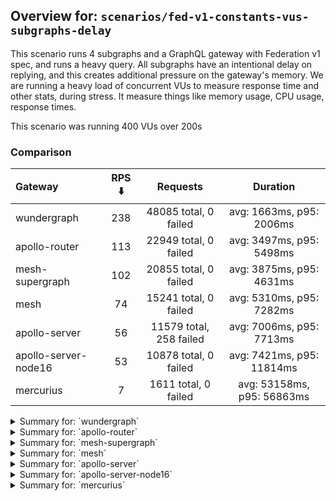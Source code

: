 ## Overview for: `scenarios/fed-v1-constants-vus-subgraphs-delay`


This scenario runs 4 subgraphs and a GraphQL gateway with Federation v1 spec, and runs a heavy query. All subgraphs have an intentional delay on replying, and this creates additional pressure on the gateway's memory. We are running a heavy load of concurrent VUs to measure response time and other stats, during stress. It measure things like memory usage, CPU usage, response times.


This scenario was running 400 VUs over 200s


### Comparison


| Gateway              | RPS ⬇️ |        Requests         |          Duration          |
| :------------------- | :----: | :---------------------: | :------------------------: |
| wundergraph          |  238   |  48085 total, 0 failed  |  avg: 1663ms, p95: 2006ms  |
| apollo-router        |  113   |  22949 total, 0 failed  |  avg: 3497ms, p95: 5498ms  |
| mesh-supergraph      |  102   |  20855 total, 0 failed  |  avg: 3875ms, p95: 4631ms  |
| mesh                 |   74   |  15241 total, 0 failed  |  avg: 5310ms, p95: 7282ms  |
| apollo-server        |   56   | 11579 total, 258 failed |  avg: 7006ms, p95: 7713ms  |
| apollo-server-node16 |   53   |  10878 total, 0 failed  | avg: 7421ms, p95: 11814ms  |
| mercurius            |   7    |  1611 total, 0 failed   | avg: 53158ms, p95: 56863ms |



<details>
  <summary>Summary for: `wundergraph`</summary>

  **K6 Output**




```
     ✓ response code was 200
     ✓ no graphql errors
     ✓ valid response structure

     checks.........................: 100.00% ✓ 144255     ✗ 0    
     data_received..................: 240 MB  1.2 MB/s
     data_sent......................: 57 MB   283 kB/s
     http_req_blocked...............: avg=922.81µs min=1.6µs    med=2.5µs  max=237.08ms p(90)=3.5µs    p(95)=4.3µs   
     http_req_connecting............: avg=896.64µs min=0s       med=0s     max=230.03ms p(90)=0s       p(95)=0s      
     http_req_duration..............: avg=1.66s    min=970.67ms med=1.66s  max=3s       p(90)=1.91s    p(95)=2s      
       { expected_response:true }...: avg=1.66s    min=970.67ms med=1.66s  max=3s       p(90)=1.91s    p(95)=2s      
   ✓ http_req_failed................: 0.00%   ✓ 0          ✗ 48085
     http_req_receiving.............: avg=1.39ms   min=17.8µs   med=40.2µs max=308.44ms p(90)=317.16µs p(95)=594.59µs
     http_req_sending...............: avg=877.64µs min=10.2µs   med=14.9µs max=356.07ms p(90)=42.36µs  p(95)=165.86µs
     http_req_tls_handshaking.......: avg=0s       min=0s       med=0s     max=0s       p(90)=0s       p(95)=0s      
     http_req_waiting...............: avg=1.66s    min=970.55ms med=1.65s  max=2.96s    p(90)=1.91s    p(95)=2s      
     http_reqs......................: 48085   238.288155/s
     iteration_duration.............: avg=1.66s    min=971.43ms med=1.66s  max=3.17s    p(90)=1.91s    p(95)=2.01s   
     iterations.....................: 48085   238.288155/s
     vus............................: 50      min=50       max=400
     vus_max........................: 400     min=400      max=400
```


**Performance Overview**


<img src="https://imagedelivery.net/KYe9TScr4TldYHA48pczVg/199d8f43-c232-4389-8efe-f0462f79af00/public" alt="Performance Overview" />


**HTTP Overview**


<img src="https://imagedelivery.net/KYe9TScr4TldYHA48pczVg/fb2dfad5-a631-412f-7640-efbc7312b600/public" alt="HTTP Overview" />


  </details>

<details>
  <summary>Summary for: `apollo-router`</summary>

  **K6 Output**




```
     ✓ response code was 200
     ✗ no graphql errors
      ↳  99% — ✓ 22904 / ✗ 45
     ✗ valid response structure
      ↳  99% — ✓ 22904 / ✗ 45

     checks.........................: 99.86% ✓ 68757      ✗ 90   
     data_received..................: 114 MB 567 kB/s
     data_sent......................: 27 MB  135 kB/s
     http_req_blocked...............: avg=953.63µs min=800ns  med=2µs    max=165.98ms p(90)=2.9µs  p(95)=3.9µs  
     http_req_connecting............: avg=929.76µs min=0s     med=0s     max=143.25ms p(90)=0s     p(95)=0s     
     http_req_duration..............: avg=3.49s    min=1.3s   med=3.34s  max=7.33s    p(90)=4.79s  p(95)=5.49s  
       { expected_response:true }...: avg=3.49s    min=1.3s   med=3.34s  max=7.33s    p(90)=4.79s  p(95)=5.49s  
   ✓ http_req_failed................: 0.00%  ✓ 0          ✗ 22949
     http_req_receiving.............: avg=65.72µs  min=15.7µs med=36.6µs max=57.54ms  p(90)=59.5µs p(95)=69.09µs
     http_req_sending...............: avg=681.11µs min=5.9µs  med=12.5µs max=85.18ms  p(90)=26.8µs p(95)=37.9µs 
     http_req_tls_handshaking.......: avg=0s       min=0s     med=0s     max=0s       p(90)=0s     p(95)=0s     
     http_req_waiting...............: avg=3.49s    min=1.3s   med=3.34s  max=7.33s    p(90)=4.79s  p(95)=5.49s  
     http_reqs......................: 22949  113.885155/s
     iteration_duration.............: avg=3.49s    min=1.3s   med=3.34s  max=7.33s    p(90)=4.79s  p(95)=5.51s  
     iterations.....................: 22949  113.885155/s
     vus............................: 209    min=209      max=400
     vus_max........................: 400    min=400      max=400
```


**Performance Overview**


<img src="https://imagedelivery.net/KYe9TScr4TldYHA48pczVg/68868c90-505b-48c2-b2ce-4f08b0a18c00/public" alt="Performance Overview" />


**HTTP Overview**


<img src="https://imagedelivery.net/KYe9TScr4TldYHA48pczVg/3bfcc729-5bfe-4d4f-e0c8-49ead17b4200/public" alt="HTTP Overview" />


  </details>

<details>
  <summary>Summary for: `mesh-supergraph`</summary>

  **K6 Output**




```
     ✓ response code was 200
     ✗ no graphql errors
      ↳  99% — ✓ 20851 / ✗ 4
     ✗ valid response structure
      ↳  0% — ✓ 0 / ✗ 20855

     checks.........................: 66.66% ✓ 41706      ✗ 20859
     data_received..................: 105 MB 517 kB/s
     data_sent......................: 25 MB  122 kB/s
     http_req_blocked...............: avg=846.11µs min=1.2µs  med=2.1µs  max=80.44ms p(90)=3µs    p(95)=3.9µs 
     http_req_connecting............: avg=827.62µs min=0s     med=0s     max=78.53ms p(90)=0s     p(95)=0s    
     http_req_duration..............: avg=3.87s    min=2.24s  med=3.81s  max=7.83s   p(90)=4.3s   p(95)=4.63s 
       { expected_response:true }...: avg=3.87s    min=2.24s  med=3.81s  max=7.83s   p(90)=4.3s   p(95)=4.63s 
   ✓ http_req_failed................: 0.00%  ✓ 0          ✗ 20855
     http_req_receiving.............: avg=55.03µs  min=21.9µs med=50.7µs max=15.11ms p(90)=66.8µs p(95)=73.8µs
     http_req_sending...............: avg=97.4µs   min=7.4µs  med=12.2µs max=84.26ms p(90)=24.1µs p(95)=28.4µs
     http_req_tls_handshaking.......: avg=0s       min=0s     med=0s     max=0s      p(90)=0s     p(95)=0s    
     http_req_waiting...............: avg=3.87s    min=2.24s  med=3.81s  max=7.82s   p(90)=4.3s   p(95)=4.63s 
     http_reqs......................: 20855  102.788804/s
     iteration_duration.............: avg=3.87s    min=2.25s  med=3.81s  max=7.9s    p(90)=4.3s   p(95)=4.63s 
     iterations.....................: 20855  102.788804/s
     vus............................: 72     min=72       max=400
     vus_max........................: 400    min=400      max=400
```


**Performance Overview**


<img src="https://imagedelivery.net/KYe9TScr4TldYHA48pczVg/f2472389-f182-4984-24b5-68c9d9202e00/public" alt="Performance Overview" />


**HTTP Overview**


<img src="https://imagedelivery.net/KYe9TScr4TldYHA48pczVg/84940c78-0794-4016-9274-460dba604600/public" alt="HTTP Overview" />


  </details>

<details>
  <summary>Summary for: `mesh`</summary>

  **K6 Output**




```
     ✓ response code was 200
     ✗ no graphql errors
      ↳  99% — ✓ 15187 / ✗ 54
     ✗ valid response structure
      ↳  99% — ✓ 15187 / ✗ 54

     checks.........................: 99.76% ✓ 45615     ✗ 108  
     data_received..................: 77 MB  380 kB/s
     data_sent......................: 18 MB  89 kB/s
     http_req_blocked...............: avg=2.14ms   min=1.7µs  med=2.5µs  max=200.23ms p(90)=3.9µs  p(95)=14.4µs
     http_req_connecting............: avg=2.04ms   min=0s     med=0s     max=200.19ms p(90)=0s     p(95)=0s    
     http_req_duration..............: avg=5.3s     min=2.64s  med=5.2s   max=10.47s   p(90)=6.13s  p(95)=7.28s 
       { expected_response:true }...: avg=5.3s     min=2.64s  med=5.2s   max=10.47s   p(90)=6.13s  p(95)=7.28s 
   ✓ http_req_failed................: 0.00%  ✓ 0         ✗ 15241
     http_req_receiving.............: avg=69.93µs  min=26.2µs med=47.6µs max=30.73ms  p(90)=82.8µs p(95)=94.6µs
     http_req_sending...............: avg=380.09µs min=9.79µs med=14.2µs max=93.8ms   p(90)=35.4µs p(95)=44.2µs
     http_req_tls_handshaking.......: avg=0s       min=0s     med=0s     max=0s       p(90)=0s     p(95)=0s    
     http_req_waiting...............: avg=5.3s     min=2.64s  med=5.2s   max=10.43s   p(90)=6.13s  p(95)=7.28s 
     http_reqs......................: 15241  74.901786/s
     iteration_duration.............: avg=5.31s    min=2.65s  med=5.2s   max=10.61s   p(90)=6.13s  p(95)=7.28s 
     iterations.....................: 15241  74.901786/s
     vus............................: 224    min=224     max=400
     vus_max........................: 400    min=400     max=400
```


**Performance Overview**


<img src="https://imagedelivery.net/KYe9TScr4TldYHA48pczVg/0dabb321-31bb-495c-3b65-a9ee504fcc00/public" alt="Performance Overview" />


**HTTP Overview**


<img src="https://imagedelivery.net/KYe9TScr4TldYHA48pczVg/79505e23-17a1-4bd7-ea15-ea15fa551600/public" alt="HTTP Overview" />


  </details>

<details>
  <summary>Summary for: `apollo-server`</summary>

  **K6 Output**




```
     ✗ response code was 200
      ↳  97% — ✓ 11321 / ✗ 258
     ✗ no graphql errors
      ↳  83% — ✓ 9726 / ✗ 1853
     ✗ valid response structure
      ↳  85% — ✓ 9726 / ✗ 1595

     checks.........................: 89.25% ✓ 30773     ✗ 3706 
     data_received..................: 57 MB  274 kB/s
     data_sent......................: 14 MB  67 kB/s
     http_req_blocked...............: avg=1.54ms   min=1.3µs med=2.6µs  max=76.28ms p(90)=5.5µs  p(95)=1.12ms  
     http_req_connecting............: avg=1.49ms   min=0s    med=0s     max=73.69ms p(90)=0s     p(95)=962.66µs
     http_req_duration..............: avg=7s       min=1.46s med=5.43s  max=1m0s    p(90)=7.17s  p(95)=7.71s   
       { expected_response:true }...: avg=5.79s    min=1.46s med=5.4s   max=59.54s  p(90)=6.96s  p(95)=7.42s   
   ✓ http_req_failed................: 2.22%  ✓ 258       ✗ 11321
     http_req_receiving.............: avg=68.01µs  min=0s    med=58.4µs max=20.59ms p(90)=84.1µs p(95)=93.2µs  
     http_req_sending...............: avg=126.84µs min=7.6µs med=14.2µs max=46.75ms p(90)=31.9µs p(95)=164.8µs 
     http_req_tls_handshaking.......: avg=0s       min=0s    med=0s     max=0s      p(90)=0s     p(95)=0s      
     http_req_waiting...............: avg=7s       min=1.46s med=5.43s  max=1m0s    p(90)=7.17s  p(95)=7.71s   
     http_reqs......................: 11579  56.056423/s
     iteration_duration.............: avg=7s       min=1.46s med=5.43s  max=1m0s    p(90)=7.18s  p(95)=7.72s   
     iterations.....................: 11579  56.056423/s
     vus............................: 42     min=42      max=400
     vus_max........................: 400    min=400     max=400
```


**Performance Overview**


<img src="https://imagedelivery.net/KYe9TScr4TldYHA48pczVg/58135c2a-0b14-4dec-e1e6-4fba065d9d00/public" alt="Performance Overview" />


**HTTP Overview**


<img src="https://imagedelivery.net/KYe9TScr4TldYHA48pczVg/2decf674-f8ac-40fa-d272-cc12cb8c8f00/public" alt="HTTP Overview" />


  </details>

<details>
  <summary>Summary for: `apollo-server-node16`</summary>

  **K6 Output**




```
     ✓ response code was 200
     ✗ no graphql errors
      ↳  68% — ✓ 7409 / ✗ 3469
     ✗ valid response structure
      ↳  68% — ✓ 7409 / ✗ 3469

     checks.........................: 78.73% ✓ 25696     ✗ 6938 
     data_received..................: 50 MB  245 kB/s
     data_sent......................: 13 MB  63 kB/s
     http_req_blocked...............: avg=1.37ms   min=1.5µs  med=2.7µs  max=92.26ms p(90)=4.2µs  p(95)=16.2µs 
     http_req_connecting............: avg=1.34ms   min=0s     med=0s     max=92.23ms p(90)=0s     p(95)=0s     
     http_req_duration..............: avg=7.42s    min=1.13s  med=7.28s  max=16.75s  p(90)=10.56s p(95)=11.81s 
       { expected_response:true }...: avg=7.42s    min=1.13s  med=7.28s  max=16.75s  p(90)=10.56s p(95)=11.81s 
   ✓ http_req_failed................: 0.00%  ✓ 0         ✗ 10878
     http_req_receiving.............: avg=67.18µs  min=23.1µs med=61.3µs max=7.68ms  p(90)=84.7µs p(95)=93.1µs 
     http_req_sending...............: avg=173.81µs min=6.9µs  med=15.4µs max=41.93ms p(90)=30.5µs p(95)=97.94µs
     http_req_tls_handshaking.......: avg=0s       min=0s     med=0s     max=0s      p(90)=0s     p(95)=0s     
     http_req_waiting...............: avg=7.42s    min=1.13s  med=7.28s  max=16.75s  p(90)=10.56s p(95)=11.8s  
     http_reqs......................: 10878  53.348122/s
     iteration_duration.............: avg=7.42s    min=1.13s  med=7.28s  max=16.75s  p(90)=10.56s p(95)=11.84s 
     iterations.....................: 10878  53.348122/s
     vus............................: 54     min=54      max=400
     vus_max........................: 400    min=400     max=400
```


**Performance Overview**


<img src="https://imagedelivery.net/KYe9TScr4TldYHA48pczVg/73b717fb-388e-4869-0ccc-a7f5af0f0800/public" alt="Performance Overview" />


**HTTP Overview**


<img src="https://imagedelivery.net/KYe9TScr4TldYHA48pczVg/c9a28a87-b361-4f9c-3a21-23f51c0ae100/public" alt="HTTP Overview" />


  </details>

<details>
  <summary>Summary for: `mercurius`</summary>

  **K6 Output**




```
     ✓ response code was 200
     ✓ no graphql errors
     ✓ valid response structure

     checks.........................: 100.00% ✓ 4833     ✗ 0    
     data_received..................: 8.1 MB  35 kB/s
     data_sent......................: 1.9 MB  8.3 kB/s
     http_req_blocked...............: avg=14.08ms  min=1.8µs  med=3.9µs  max=110.65ms p(90)=67.53ms p(95)=76.68ms 
     http_req_connecting............: avg=13.9ms   min=0s     med=0s     max=110.62ms p(90)=66.54ms p(95)=76.31ms 
     http_req_duration..............: avg=53.15s   min=29.32s med=56.45s max=57.22s   p(90)=56.81s  p(95)=56.86s  
       { expected_response:true }...: avg=53.15s   min=29.32s med=56.45s max=57.22s   p(90)=56.81s  p(95)=56.86s  
   ✓ http_req_failed................: 0.00%   ✓ 0        ✗ 1611 
     http_req_receiving.............: avg=109.52µs min=34.9µs med=92.1µs max=4.56ms   p(90)=131.8µs p(95)=155.75µs
     http_req_sending...............: avg=3.41ms   min=11.9µs med=26.9µs max=81.38ms  p(90)=8.84ms  p(95)=30.5ms  
     http_req_tls_handshaking.......: avg=0s       min=0s     med=0s     max=0s       p(90)=0s      p(95)=0s      
     http_req_waiting...............: avg=53.15s   min=29.32s med=56.45s max=57.2s    p(90)=56.81s  p(95)=56.86s  
     http_reqs......................: 1611    7.026055/s
     iteration_duration.............: avg=53.17s   min=29.32s med=56.45s max=57.31s   p(90)=56.82s  p(95)=56.86s  
     iterations.....................: 1611    7.026055/s
     vus............................: 10      min=10     max=400
     vus_max........................: 400     min=400    max=400
```


**Performance Overview**


<img src="https://imagedelivery.net/KYe9TScr4TldYHA48pczVg/a86aac23-663e-428a-b05f-571ac383b900/public" alt="Performance Overview" />


**HTTP Overview**


<img src="https://imagedelivery.net/KYe9TScr4TldYHA48pczVg/5700bae1-435e-4bae-667b-b435adf79200/public" alt="HTTP Overview" />


  </details>